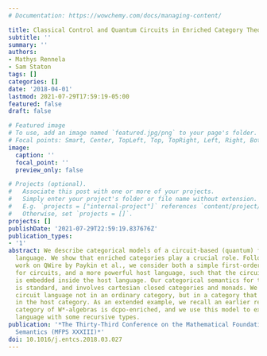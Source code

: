 ```yaml
---
# Documentation: https://wowchemy.com/docs/managing-content/

title: Classical Control and Quantum Circuits in Enriched Category Theory
subtitle: ''
summary: ''
authors:
- Mathys Rennela
- Sam Staton
tags: []
categories: []
date: '2018-04-01'
lastmod: 2021-07-29T17:59:19-05:00
featured: false
draft: false

# Featured image
# To use, add an image named `featured.jpg/png` to your page's folder.
# Focal points: Smart, Center, TopLeft, Top, TopRight, Left, Right, BottomLeft, Bottom, BottomRight.
image:
  caption: ''
  focal_point: ''
  preview_only: false

# Projects (optional).
#   Associate this post with one or more of your projects.
#   Simply enter your project's folder or file name without extension.
#   E.g. `projects = ["internal-project"]` references `content/project/deep-learning/index.md`.
#   Otherwise, set `projects = []`.
projects: []
publishDate: '2021-07-29T22:59:19.837676Z'
publication_types:
- '1'
abstract: We describe categorical models of a circuit-based (quantum) functional programming
  language. We show that enriched categories play a crucial role. Following earlier
  work on QWire by Paykin et al., we consider both a simple first-order linear language
  for circuits, and a more powerful host language, such that the circuit language
  is embedded inside the host language. Our categorical semantics for the host language
  is standard, and involves cartesian closed categories and monads. We interpret the
  circuit language not in an ordinary category, but in a category that is enriched
  in the host category. As an extended example, we recall an earlier result that the
  category of W*-algebras is dcpo-enriched, and we use this model to extend the circuit
  language with some recursive types.
publication: '*The Thirty-Third Conference on the Mathematical Foundations of Programming
  Semantics (MFPS XXXIII)*'
doi: 10.1016/j.entcs.2018.03.027
---
```

